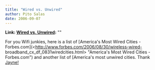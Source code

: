 ```yaml
---
title: "Wired vs. Unwired"
author: Pito Salas
date: 2006-09-07
---
```


**Link: [Wired vs. Unwired](None):** ""

For you Wifi junkies, here is a list of [America's Most Wired Cities -
Forbes.com](<http://www.forbes.com/2006/08/30/wireless-wired-
broadband_cx_df_0831wiredcities.html> "America's Most Wired Cities -
Forbes.com") and another list of [America's most unwired cities. Thank
[Jayne!](<http://www.wiffiti.com/txtoutloud/?p=61>)


